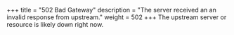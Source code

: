 +++
title =			"502 Bad Gateway"
description =	"The server received an an invalid response from upstream."
weight =		502
+++
The upstream server or resource is likely down right now.
